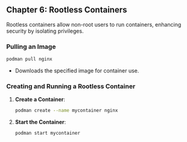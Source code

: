 ## Chapter 6: Rootless Containers

Rootless containers allow non-root users to run containers, enhancing security by isolating privileges.

### Pulling an Image

```bash
podman pull nginx
```
- Downloads the specified image for container use.

### Creating and Running a Rootless Container

1. **Create a Container**:
   ```bash
   podman create --name mycontainer nginx
   ```
2. **Start the Container**:
   ```bash
   podman start mycontainer
   ```
